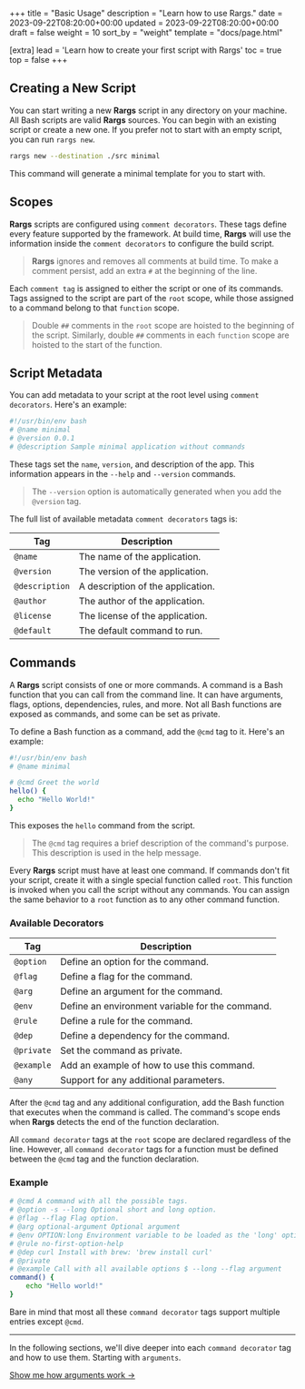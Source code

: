 +++
title = "Basic Usage"
description = "Learn how to use Rargs."
date = 2023-09-22T08:20:00+00:00
updated = 2023-09-22T08:20:00+00:00
draft = false
weight = 10
sort_by = "weight"
template = "docs/page.html"

[extra]
lead = 'Learn how to create your first script with Rargs'
toc = true
top = false
+++

## Creating a New Script

You can start writing a new **Rargs** script in any directory on your machine. All Bash scripts are valid **Rargs** sources. You can begin with an existing script or create a new one. If you prefer not to start with an empty script, you can run `rargs new`.

```bash
rargs new --destination ./src minimal
```

This command will generate a minimal template for you to start with.

## Scopes

**Rargs** scripts are configured using `comment decorators`. These tags define every feature supported by the framework. At build time, **Rargs** will use the information inside the `comment decorators` to configure the build script.

> **Rargs** ignores and removes all comments at build time. To make a comment persist, add an extra `#` at the beginning of the line.

Each `comment tag` is assigned to either the script or one of its commands. Tags assigned to the script are part of the `root` scope, while those assigned to a command belong to that `function` scope.

> Double `##` comments in the `root` scope are hoisted to the beginning of the script. Similarly, double `##` comments in each `function` scope are hoisted to the start of the function.

## Script Metadata

You can add metadata to your script at the root level using `comment decorators`. Here's an example:

```bash
#!/usr/bin/env bash
# @name minimal
# @version 0.0.1
# @description Sample minimal application without commands
```

These tags set the `name`, `version`, and description of the app. This information appears in the `--help` and `--version` commands.

> The `--version` option is automatically generated when you add the `@version` tag.

The full list of available metadata `comment decorators` tags is:

| Tag            | Description                       |
| -------------- | --------------------------------- |
| `@name`        | The name of the application.      |
| `@version`     | The version of the application.   |
| `@description` | A description of the application. |
| `@author`      | The author of the application.    |
| `@license`     | The license of the application.   |
| `@default`     | The default command to run.       |

## Commands

A **Rargs** script consists of one or more commands. A command is a Bash function that you can call from the command line. It can have arguments, flags, options, dependencies, rules, and more. Not all Bash functions are exposed as commands, and some can be set as private.

To define a Bash function as a command, add the `@cmd` tag to it. Here's an example:

```bash
#!/usr/bin/env bash
# @name minimal

# @cmd Greet the world
hello() {
  echo "Hello World!"
}
```

This exposes the `hello` command from the script.

> The `@cmd` tag requires a brief description of the command's purpose. This description is used in the help message.

Every **Rargs** script must have at least one command. If commands don't fit your script, create it with a single special function called `root`. This function is invoked when you call the script without any commands. You can assign the same behavior to a `root` function as to any other command function.

### Available Decorators

| Tag        | Description                                     |
| ---------- | ----------------------------------------------- |
| `@option`  | Define an option for the command.               |
| `@flag`    | Define a flag for the command.                  |
| `@arg`     | Define an argument for the command.             |
| `@env`     | Define an environment variable for the command. |
| `@rule`    | Define a rule for the command.                  |
| `@dep`     | Define a dependency for the command.            |
| `@private` | Set the command as private.                     |
| `@example` | Add an example of how to use this command.      |
| `@any`     | Support for any additional parameters.          |

After the `@cmd` tag and any additional configuration, add the Bash function that executes when the command is called. The command's scope ends when **Rargs** detects the end of the function declaration.

All `command decorator` tags at the `root` scope are declared regardless of the line. However, all `command decorator` tags for a function must be defined between the `@cmd` tag and the function declaration.

### Example

```bash
# @cmd A command with all the possible tags.
# @option -s --long Optional short and long option.
# @flag --flag Flag option.
# @arg optional-argument Optional argument
# @env OPTION:long Environment variable to be loaded as the 'long' option
# @rule no-first-option-help
# @dep curl Install with brew: 'brew install curl'
# @private
# @example Call with all available options $ --long --flag argument
command() {
	echo "Hello world!"
}
```

Bare in mind that most all these `command decorator` tags support multiple entries except `@cmd`.

---

In the following sections, we'll dive deeper into each `command decorator` tag and how to use them. Starting with `arguments`.

[Show me how arguments work →](../../usage/arguments)
